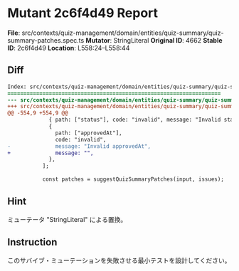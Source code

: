 # Mutant 2c6f4d49 Report

**File**: src/contexts/quiz-management/domain/entities/quiz-summary/quiz-summary-patches.spec.ts
**Mutator**: StringLiteral
**Original ID**: 4662
**Stable ID**: 2c6f4d49
**Location**: L558:24–L558:44

## Diff

```diff
Index: src/contexts/quiz-management/domain/entities/quiz-summary/quiz-summary-patches.spec.ts
===================================================================
--- src/contexts/quiz-management/domain/entities/quiz-summary/quiz-summary-patches.spec.ts	original
+++ src/contexts/quiz-management/domain/entities/quiz-summary/quiz-summary-patches.spec.ts	mutated #4662
@@ -554,9 +554,9 @@
             { path: ["status"], code: "invalid", message: "Invalid status" },
             {
               path: ["approvedAt"],
               code: "invalid",
-              message: "Invalid approvedAt",
+              message: "",
             },
           ];
 
           const patches = suggestQuizSummaryPatches(input, issues);
```

## Hint

ミューテータ "StringLiteral" による置換。

## Instruction

このサバイブ・ミューテーションを失敗させる最小テストを設計してください。
